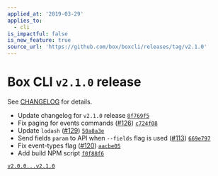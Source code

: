 ```yaml
---
applied_at: '2019-03-29'
applies_to:
  - cli
is_impactful: false
is_new_feature: true
source_url: 'https://github.com/box/boxcli/releases/tag/v2.1.0'
---
```

# Box CLI `v2.1.0` release

See [CHANGELOG](https://github.com/box/boxcli/blob/master/CHANGELOG.md#210-2019-03-28) for details.

- Update changelog for `v2.1.0` release  [`8f769f5`](https://github.com/box/boxcli/commit/8f769f5)
- Fix paging for events commands ([#126](https://github.com/box/boxcli/pull/126))  [`c724f08`](https://github.com/box/boxcli/commit/c724f08)
- Update `lodash` ([#129](https://github.com/box/boxcli/pull/129))  [`50a8a3e`](https://github.com/box/boxcli/commit/50a8a3e)
- Send fields `param` to API when `--fields` flag is used ([#113](https://github.com/box/boxcli/pull/113))  [`669e797`](https://github.com/box/boxcli/commit/669e797)
- Fix event-types flag ([#120](https://github.com/box/boxcli/pull/120))  [`aacbe05`](https://github.com/box/boxcli/commit/aacbe05)
- Add build NPM script  [`f0f88f6`](https://github.com/box/boxcli/commit/f0f88f6)

[`v2.0.0...v2.1.0`](https://github.com/box/boxcli/compare/`v2.0.0...v2.1.0`)